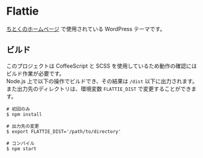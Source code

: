 Flattie
=======

[ちとくのホームページ](https://chitoku.jp/) で使用されている WordPress テーマです。

## ビルド

このプロジェクトは CoffeeScript と SCSS を使用しているため動作の確認にはビルド作業が必要です。  
Node.js 上で以下の操作でビルドでき、その結果は `/dist` 以下に出力されます。  
また出力先のディレクトリは、環境変数 `FLATTIE_DIST` で変更することができます。

```
# 初回のみ
$ npm install

# 出力先の変更
$ export FLATTIE_DIST='/path/to/directory'

# コンパイル
$ npm start
```
